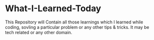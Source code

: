 # What-I-Learned-Today
This Repository will Contain all those learnings which I learned while coding, sovling a particular problem or any other tips & tricks. It may be tech related or any other domain.
